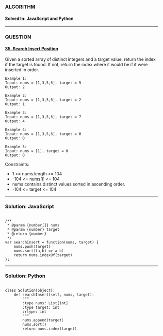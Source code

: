 ### ALGORITHM
#### Solved In: JavaScript and Python
-----
### QUESTION

#### [35. Search Insert Position](https://leetcode.com/problems/search-insert-position/)

Given a sorted array of distinct integers and a target value, return the index if the target is found. If not, return the index where it would be if it were inserted in order.

``` 
Example 1:
Input: nums = [1,3,5,6], target = 5
Output: 2

Example 2:
Input: nums = [1,3,5,6], target = 2
Output: 1

Example 3:
Input: nums = [1,3,5,6], target = 7
Output: 4

Example 4:
Input: nums = [1,3,5,6], target = 0
Output: 0

Example 5:
Input: nums = [1], target = 0
Output: 0

```

Constraints:

* 1 <= nums.length <= 104
* -104 <= nums[i] <= 104
* nums contains distinct values sorted in ascending order.
* -104 <= target <= 104

-----

### Solution: JavaScript

```

/**
 * @param {number[]} nums
 * @param {number} target
 * @return {number}
 */
var searchInsert = function(nums, target) {
    nums.push(target)
    nums.sort((a,b) => a-b)
    return nums.indexOf(target)
};

```

-----

### Solution: Python

```

class Solution(object):
    def searchInsert(self, nums, target):
        """
        :type nums: List[int]
        :type target: int
        :rtype: int
        """
        nums.append(target)
        nums.sort()
        return nums.index(target)
        
```
